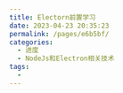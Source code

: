 ```yaml
---
title: Electorn前置学习
date: 2023-04-23 20:35:23
permalink: /pages/e6b5bf/
categories:
  - 进度
  - NodeJs和Electron相关技术
tags:
  - 
---
```

